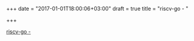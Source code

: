 +++
date = "2017-01-01T18:00:06+03:00"
draft = true
title = "riscv-go -  "

+++

<p><a href="https://t.co/UymDpstsZR">riscv-go -  </a></p>
